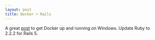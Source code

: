 ```yaml
---
layout: post
title: Docker + Rails
---
```


A great [post](https://robots.thoughtbot.com/rails-on-docker) to get Docker up and running on Windows. Update Ruby to 2.2.2 for Rails 5.

